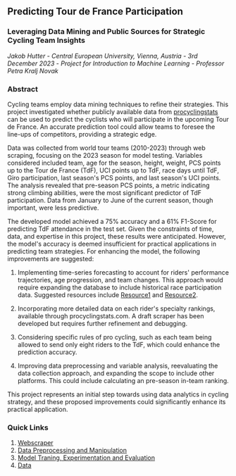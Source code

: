 ## Predicting Tour de France Participation
### Leveraging Data Mining and Public Sources for Strategic Cycling Team Insights
_Jakob Hutter_ - _Central European University, Vienna, Austria_ - _3rd December 2023_ - _Project for Introduction to Machine Learning_ - _Professor Petra Kralj Novak_
  
### Abstract

Cycling teams employ data mining techniques to refine their strategies. This project investigated whether publicly available data from [procyclingstats](https://procyclingstats.com) can be used to predict the cyclists who will participate in the upcoming Tour de France. An accurate prediction tool could allow teams to foresee the line-ups of competitors, providing a strategic edge.

Data was collected from world tour teams (2010-2023) through web scraping, focusing on the 2023 season for model testing. Variables considered included team, age for the season, height, weight, PCS points up to the Tour de France (TdF), UCI points up to TdF, race days until TdF, Giro participation, last season's PCS points, and last season's UCI points. The analysis revealed that pre-season PCS points, a metric indicating strong climbing abilities, were the most significant predictor of TdF participation. Data from January to June of the current season, though important, were less predictive.

The developed model achieved a 75% accuracy and a 61% F1-Score for predicting TdF attendance in the test set. Given the constraints of time, data, and expertise in this project, these results were anticipated. However, the model's accuracy is deemed insufficient for practical applications in predicting team strategies. For enhancing the model, the following improvements are suggested:

1. Implementing time-series forecasting to account for riders' performance trajectories, age progression, and team changes. This approach would require expanding the database to include historical race participation data. Suggested resources include [Resource1](https://arxiv.org/pdf/1909.07872.pdf) and [Resource2](https://content.iospress.com/download/journal-of-sports-analytics/jsa200463?id=journal-of-sports-analytics%2Fjsa200463).

2. Incorporating more detailed data on each rider's specialty rankings, available through procyclingstats.com. A draft scraper has been developed but requires further refinement and debugging.

3. Considering specific rules of pro cycling, such as each team being allowed to send only eight riders to the TdF, which could enhance the prediction accuracy.

4. Improving data preprocessing and variable analysis, reevaluating the data collection approach, and expanding the scope to include other platforms. This could include calculating an pre-season in-team ranking.

This project represents an initial step towards using data analytics in cycling strategy, and these proposed improvements could significantly enhance its practical application.

### Quick Links
1. [Webscraper](https://github.com/jakthehut/predicting_tdf_attendance/tree/main/webscraper)
2. [Data Preprocessing and Manipulation](https://github.com/jakthehut/predicting_tdf_attendance/tree/main/data_manipulation_preprocessing)
3. [Model Traning, Experimentation and Evaluation](https://github.com/jakthehut/predicting_tdf_attendance/tree/main/analysis)
4. [Data](https://github.com/jakthehut/predicting_tdf_attendance/tree/main/data)

